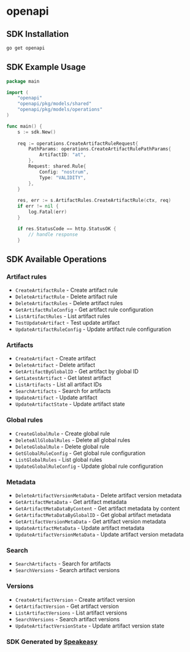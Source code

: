 # openapi

<!-- Start SDK Installation -->
## SDK Installation

```bash
go get openapi
```
<!-- End SDK Installation -->

## SDK Example Usage
<!-- Start SDK Example Usage -->
```go
package main

import (
    "openapi"
    "openapi/pkg/models/shared"
    "openapi/pkg/models/operations"
)

func main() {
    s := sdk.New()
    
    req := operations.CreateArtifactRuleRequest{
        PathParams: operations.CreateArtifactRulePathParams{
            ArtifactID: "at",
        },
        Request: shared.Rule{
            Config: "nostrum",
            Type: "VALIDITY",
        },
    }
    
    res, err := s.ArtifactRules.CreateArtifactRule(ctx, req)
    if err != nil {
        log.Fatal(err)
    }

    if res.StatusCode == http.StatusOK {
        // handle response
    }
```
<!-- End SDK Example Usage -->

<!-- Start SDK Available Operations -->
## SDK Available Operations

### Artifact rules

* `CreateArtifactRule` - Create artifact rule
* `DeleteArtifactRule` - Delete artifact rule
* `DeleteArtifactRules` - Delete artifact rules
* `GetArtifactRuleConfig` - Get artifact rule configuration
* `ListArtifactRules` - List artifact rules
* `TestUpdateArtifact` - Test update artifact
* `UpdateArtifactRuleConfig` - Update artifact rule configuration

### Artifacts

* `CreateArtifact` - Create artifact
* `DeleteArtifact` - Delete artifact
* `GetArtifactByGlobalID` - Get artifact by global ID
* `GetLatestArtifact` - Get latest artifact
* `ListArtifacts` - List all artifact IDs
* `SearchArtifacts` - Search for artifacts
* `UpdateArtifact` - Update artifact
* `UpdateArtifactState` - Update artifact state

### Global rules

* `CreateGlobalRule` - Create global rule
* `DeleteAllGlobalRules` - Delete all global rules
* `DeleteGlobalRule` - Delete global rule
* `GetGlobalRuleConfig` - Get global rule configuration
* `ListGlobalRules` - List global rules
* `UpdateGlobalRuleConfig` - Update global rule configuration

### Metadata

* `DeleteArtifactVersionMetaData` - Delete artifact version metadata
* `GetArtifactMetaData` - Get artifact metadata
* `GetArtifactMetaDataByContent` - Get artifact metadata by content
* `GetArtifactMetaDataByGlobalID` - Get global artifact metadata
* `GetArtifactVersionMetaData` - Get artifact version metadata
* `UpdateArtifactMetaData` - Update artifact metadata
* `UpdateArtifactVersionMetaData` - Update artifact version metadata

### Search

* `SearchArtifacts` - Search for artifacts
* `SearchVersions` - Search artifact versions

### Versions

* `CreateArtifactVersion` - Create artifact version
* `GetArtifactVersion` - Get artifact version
* `ListArtifactVersions` - List artifact versions
* `SearchVersions` - Search artifact versions
* `UpdateArtifactVersionState` - Update artifact version state

<!-- End SDK Available Operations -->

### SDK Generated by [Speakeasy](https://docs.speakeasyapi.dev/docs/using-speakeasy/client-sdks)
